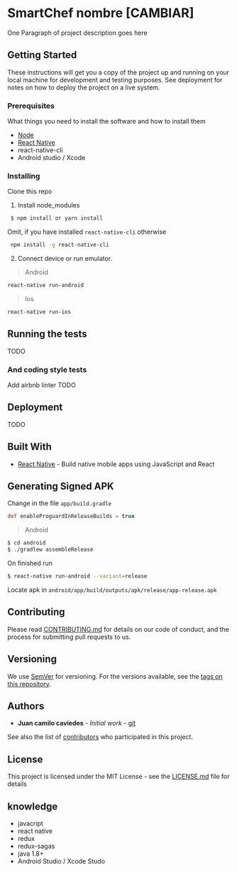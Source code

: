 # SmartChef nombre [CAMBIAR]

One Paragraph of project description goes here

## Getting Started

These instructions will get you a copy of the project up and running on your local machine for development and testing purposes. See deployment for notes on how to deploy the project on a live system.

### Prerequisites

What things you need to install the software and how to install them

  - [Node](https://nodejs.org/es/download/)
  - [React Native](https://facebook.github.io/react-native/docs/getting-started)
  - react-native-cli
  - Android studio / Xcode


### Installing
Clone this repo

1. Install node_modules
```bash
 $ npm install or yarn install
```
Omit, if you have installed `react-native-cli` otherwise
```bash
 npm install -g react-native-cli
```

2. Connect device or run emulator.

> Android

```bash
react-native run-android
```
> Ios
```bash
react-native run-ios
```


## Running the tests

TODO


### And coding style tests

Add airbnb linter TODO

## Deployment

TODO

## Built With

* [React Native](https://facebook.github.io/react-native/docs/getting-started) - Build native mobile apps using JavaScript and React

## Generating Signed APK
Change in the file `app/build.gradle`
```gradle
def enableProguardInReleaseBuilds = true
```
> Android
```bash
$ cd android
$ ./gradlew assembleRelease
```
On finished run
```bash
$ react-native run-android --variant=release
```
Locate apk in `android/app/build/outputs/apk/release/app-release.apk`

## Contributing

Please read [CONTRIBUTING.md](https://gist.github.com/PurpleBooth/b24679402957c63ec426) for details on our code of conduct, and the process for submitting pull requests to us.

## Versioning

We use [SemVer](http://semver.org/) for versioning. For the versions available, see the [tags on this repository](https://github.com/your/project/tags). 

## Authors

* **Juan camilo caviedes** - *Initial work* - [git](https://github.com/jcaviedes97)

See also the list of [contributors](https://github.com/your/project/contributors) who participated in this project.

## License

This project is licensed under the MIT License - see the [LICENSE.md](LICENSE.md) file for details

## knowledge

* javacript
* react native
* redux
* redux-sagas
* java 1.8+
* Android Studio / Xcode Studo
